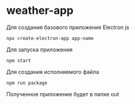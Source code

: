 # weather-app

Для создания базового приложения Electron js
```
npx create-electron-app app-name
```

Для запуска приложения

```
npm start
```

Для создания исполняемого файла

```
npm run package
```
 Полученное приложение будет в папке out
